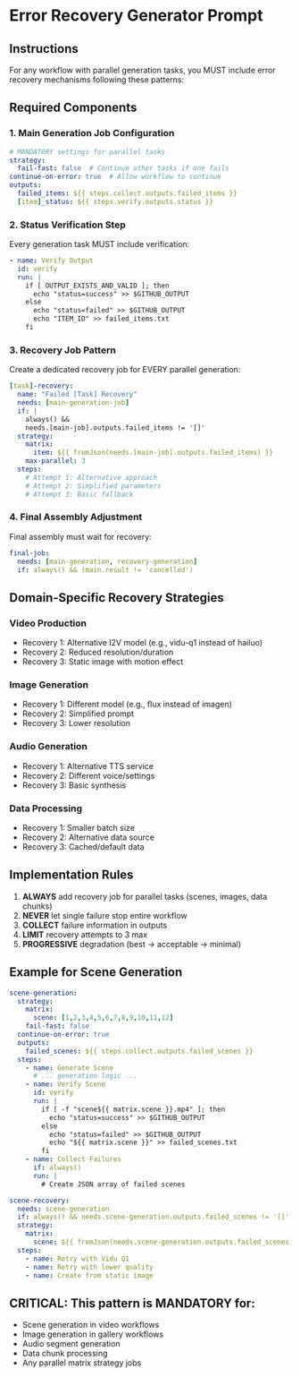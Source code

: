 # Error Recovery Generator Prompt

## Instructions
For any workflow with parallel generation tasks, you MUST include error recovery mechanisms following these patterns:

## Required Components

### 1. Main Generation Job Configuration
```yaml
# MANDATORY settings for parallel tasks
strategy:
  fail-fast: false  # Continue other tasks if one fails
continue-on-error: true  # Allow workflow to continue
outputs:
  failed_items: ${{ steps.collect.outputs.failed_items }}
  [item]_status: ${{ steps.verify.outputs.status }}
```

### 2. Status Verification Step
Every generation task MUST include verification:
```yaml
- name: Verify Output
  id: verify
  run: |
    if [ OUTPUT_EXISTS_AND_VALID ]; then
      echo "status=success" >> $GITHUB_OUTPUT
    else
      echo "status=failed" >> $GITHUB_OUTPUT
      echo "ITEM_ID" >> failed_items.txt
    fi
```

### 3. Recovery Job Pattern
Create a dedicated recovery job for EVERY parallel generation:
```yaml
[task]-recovery:
  name: "Failed [Task] Recovery"
  needs: [main-generation-job]
  if: |
    always() && 
    needs.[main-job].outputs.failed_items != '[]'
  strategy:
    matrix:
      item: ${{ fromJson(needs.[main-job].outputs.failed_items) }}
    max-parallel: 3
  steps:
    # Attempt 1: Alternative approach
    # Attempt 2: Simplified parameters
    # Attempt 3: Basic fallback
```

### 4. Final Assembly Adjustment
Final assembly must wait for recovery:
```yaml
final-job:
  needs: [main-generation, recovery-generation]
  if: always() && (main.result != 'cancelled')
```

## Domain-Specific Recovery Strategies

### Video Production
- Recovery 1: Alternative I2V model (e.g., vidu-q1 instead of hailuo)
- Recovery 2: Reduced resolution/duration
- Recovery 3: Static image with motion effect

### Image Generation
- Recovery 1: Different model (e.g., flux instead of imagen)
- Recovery 2: Simplified prompt
- Recovery 3: Lower resolution

### Audio Generation
- Recovery 1: Alternative TTS service
- Recovery 2: Different voice/settings
- Recovery 3: Basic synthesis

### Data Processing
- Recovery 1: Smaller batch size
- Recovery 2: Alternative data source
- Recovery 3: Cached/default data

## Implementation Rules

1. **ALWAYS** add recovery job for parallel tasks (scenes, images, data chunks)
2. **NEVER** let single failure stop entire workflow
3. **COLLECT** failure information in outputs
4. **LIMIT** recovery attempts to 3 max
5. **PROGRESSIVE** degradation (best → acceptable → minimal)

## Example for Scene Generation

```yaml
scene-generation:
  strategy:
    matrix:
      scene: [1,2,3,4,5,6,7,8,9,10,11,12]
    fail-fast: false
  continue-on-error: true
  outputs:
    failed_scenes: ${{ steps.collect.outputs.failed_scenes }}
  steps:
    - name: Generate Scene
      # ... generation logic ...
    - name: Verify Scene
      id: verify
      run: |
        if [ -f "scene${{ matrix.scene }}.mp4" ]; then
          echo "status=success" >> $GITHUB_OUTPUT
        else
          echo "status=failed" >> $GITHUB_OUTPUT
          echo "${{ matrix.scene }}" >> failed_scenes.txt
        fi
    - name: Collect Failures
      if: always()
      run: |
        # Create JSON array of failed scenes

scene-recovery:
  needs: scene-generation
  if: always() && needs.scene-generation.outputs.failed_scenes != '[]'
  strategy:
    matrix:
      scene: ${{ fromJson(needs.scene-generation.outputs.failed_scenes) }}
  steps:
    - name: Retry with Vidu Q1
    - name: Retry with lower quality
    - name: Create from static image
```

## CRITICAL: This pattern is MANDATORY for:
- Scene generation in video workflows
- Image generation in gallery workflows
- Audio segment generation
- Data chunk processing
- Any parallel matrix strategy jobs